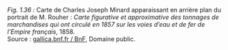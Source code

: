 *Fig. 1.36 :* Carte de Charles Joseph Minard apparaissant en arrière plan du portrait de M. Rouher : *Carte figurative et approximative des tonnages de marchandises qui ont circulé en 1857 sur les voies d’eau et de fer de l’Empire français*, 1858.  
Source : [gallica.bnf.fr / BnF](https://gallica.bnf.fr/ark:/12148/btv1b53062293k#), Domaine public.